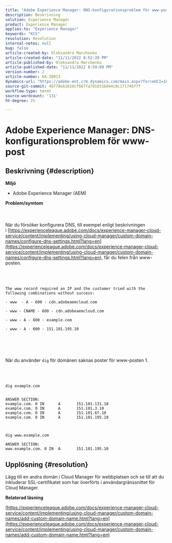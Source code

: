 ```yaml
---
title: "Adobe Experience Manager: DNS-konfigurationsproblem för www-post"
description: Beskrivning
solution: Experience Manager
product: Experience Manager
applies-to: "Experience Manager"
keywords: "KCS"
resolution: Resolution
internal-notes: null
bug: false
article-created-by: Oleksandra Marchenko
article-created-date: "11/11/2022 8:52:39 PM"
article-published-by: Oleksandra Marchenko
article-published-date: "11/11/2022 8:59:09 PM"
version-number: 2
article-number: KA-20913
dynamics-url: "https://adobe-ent.crm.dynamics.com/main.aspx?forceUCI=1&pagetype=entityrecord&etn=knowledgearticle&id=9df299c6-0262-ed11-9561-6045bd006b25"
source-git-commit: 48770eb2619cf667fa7d1031b844c0c171745f7f
workflow-type: tm+mt
source-wordcount: '131'
ht-degree: 2%

---
```


# Adobe Experience Manager: DNS-konfigurationsproblem för www-post

## Beskrivning {#description}

<b>Miljö</b>
- Adobe Experience Manager (AEM)

<b>Problem/symtom</b><br><br> <br><br>När du försöker konfigurera DNS, till exempel enligt beskrivningen i [https://experienceleague.adobe.com/docs/experience-manager-cloud-service/content/implementing/using-cloud-manager/custom-domain-names/configure-dns-settings.html?lang=en](https://experienceleague.adobe.com/docs/experience-manager-cloud-service/content/implementing/using-cloud-manager/custom-domain-names/configure-dns-settings.html?lang=en), får du felen från www-posten. <br><br> <br><br>

```
The www record required an IP and the customer tried with the following combinations without success:

- www  - A - 600 - cdn.adobeaemcloud.com

- www - CNAME - 600 - cdn.adobeaemcloud.com

- www - A - 600 - example.com

- www - A - 600 - 151.101.195.10
```

<br><br> <br><br>När du använder `dig` för domänen saknas poster för www-posten 1.<br><br><br><br>

```
dig example.com


ANSWER SECTION:
example.com. 0 IN      A       151.101.131.10
example.com. 0 IN      A       151.101.3.10
example.com. 0 IN      A       151.101.67.10
example.com. 0 IN      A       151.101.195.10

 

dig www.example.com

ANSWER SECTION:
www.example.com. 0 IN  A       151.101.195.10
```



## Upplösning {#resolution}


Lägg till en andra domän i Cloud Manager för webbplatsen och se till att du inkluderar SSL-certifikatet som har överförts i användargränssnittet för Cloud Manager.

<b>Relaterad läsning</b>

[https://experienceleague.adobe.com/docs/experience-manager-cloud-service/content/implementing/using-cloud-manager/custom-domain-names/add-custom-domain-name.html?lang=en](https://experienceleague.adobe.com/docs/experience-manager-cloud-service/content/implementing/using-cloud-manager/custom-domain-names/add-custom-domain-name.html?lang=en)
